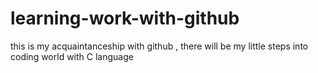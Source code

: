 # learning-work-with-github
this is my acquaintanceship with github , there will be my little steps into coding world with C language
